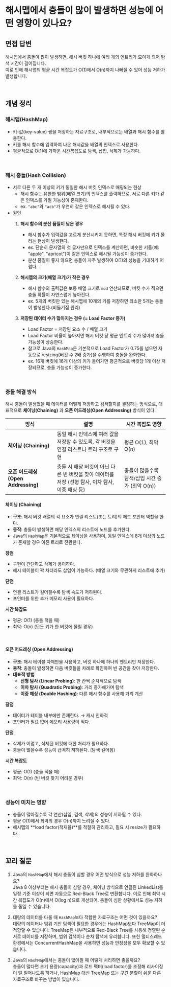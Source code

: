 # 해시맵에서 충돌이 많이 발생하면 성능에 어떤 영향이 있나요?

## 면접 답변
해시맵에서 충돌이 많이 발생하면, 해시 버킷 하나에 여러 개의 엔트리가 모이게 되어 탐색 시간이 길어집니다.   
이로 인해 해시맵의 평균 시간 복잡도가 O(1)에서 O(n)까지 나빠질 수 있어 성능 저하가 발생합니다. 

<br>

## 개념 정리
### 해시맵(HashMap)
- 키-값(key-value) 쌍을 저장하는 자료구조로, 내부적으로는 배열과 해시 함수를 활용한다.
- 키를 해시 함수에 입력하여 나온 해시값을 배열의 인덱스로 사용한다.
- 평균적으로 O(1)에 가까운 시간복잡도로 탐색, 삽입, 삭제가 가능하다.

<br>

### 해시 충돌(Hash Collision)
- 서로 다른 두 개 이상의 키가 동일한 해시 버킷 인덱스로 매핑되는 현상
  - 해시 함수는 유한한 범위(배열 크기)의 인덱스를 출력하므로, 서로 다른 키가 같은 인덱스를 가질 가능성이 존재한다.
  - ex. `"abc"`와 `"acb"`가 우연히 같은 인덱스로 해시될 수 있다.
- 원인
  1. **해시 함수의 분산 품질이 낮은 경우**
     - 해시 함수가 입력값을 고르게 분산시키지 못하면, 특정 해시 버킷에 키가 몰리는 현상이 발생한다.
     - ex. 단순히 문자열의 첫 글자만으로 인덱스를 계산하면, 비슷한 키들(예: "apple", "apricot")이 같은 인덱스로 해시될 가능성이 증가한다.
     - 분산 품질이 좋지 않으면 충돌이 자주 발생하여 O(1)의 성능을 기대하기 어렵다.
  
  2. **해시맵의 크기(배열 크기)가 작은 경우**
     - 해시 함수의 출력값은 보통 배열 크기로 `mod` 연산되므로, 버킷 수가 적으면 충돌 확률이 자연스럽게 높아진다.
     - ex. 5개의 버킷만 있는 해시맵에 10개의 키를 저장하면 최소한 5개는 충돌이 발생한다.(비둘기집 원리)
  
  3. **저장된 데이터 수가 많아지는 경우 (= Load Factor 증가)**
     - Load Factor = 저장된 요소 수 / 배열 크기
     - Load Factor 비율이 높아지면 해시 버킷 당 평균 엔트리 수가 많아져 충돌 가능성이 상승한다.
     - 참고로 Java의 `HashMap`은 기본적으로 Load Factor가 0.75를 넘으면 자동으로 resizing(버킷 수 2배 증가)을 수행하여 충돌을 완화한다.
     - ex. 16개 버킷에 16개 이상의 키가 들어가면 평균적으로 버킷당 1개 이상 저장되므로, 충돌 가능성이 증가한다.

<br>

### 충돌 해결 방식
해시 충돌이 발생했을 때 데이터를 어떻게 저장하고 검색할지를 결정하는 방식으로, 대표적으로 **체이닝(Chaining)** 과 **오픈 어드레싱(Open Addressing)** 방식이 있다.

| 방식 | 설명 | 시간 복잡도 영향 |
|------|------|------------------|
| **체이닝 (Chaining)** | 동일 해시 인덱스에 여러 값을 저장할 수 있도록, 각 버킷을 연결 리스트나 트리 구조로 구현 | 평균 O(1), 최악 O(n) |
| **오픈 어드레싱 (Open Addressing)** | 충돌 시 해당 버킷이 아닌 다른 빈 버킷을 찾아 데이터를 저장 (선형 탐사, 이차 탐사, 이중 해싱 등) | 충돌이 많을수록 탐색/삽입 시간 증가 (최악 O(n)) |

#### 체이닝 (Chaining)
- **구조**: 해시 버킷 배열의 각 요소가 연결 리스트(또는 트리)의 헤드 포인터 역할을 한다.
- **동작**: 충돌이 발생하면 해당 인덱스의 리스트에 노드를 추가한다.
- Java의 `HashMap`은 기본적으로 체이닝을 사용하며, 동일 인덱스에 8개 이상의 노드가 존재할 경우 이진 트리로 전환한다.
  
**장점**
- 구현이 간단하고 삭제가 용이하다.
- 해시 테이블이 꽉 차더라도 삽입이 가능하다. (배열 크기와 무관하게 리스트에 추가)

**단점**
- 연결 리스트가 길어질수록 탐색 속도가 저하된다.
- 포인터를 위한 추가 메모리 사용이 필요하다.

**시간 복잡도**
- 평균: O(1) (충돌 적을 때)
- 최악: O(n) (모든 키가 한 버킷에 몰릴 경우)

<br>

#### 오픈 어드레싱 (Open Addressing)
- **구조**: 해시 테이블 자체만을 사용하고, 버킷 하나에 하나의 엔트리만 저장한다.
- **동작**: 충돌이 발생하면 다음 버킷들을 차례로 확인하여 빈 공간을 찾아 저장한다.  
- **대표적 방법** 
  - **선형 탐사 (Linear Probing)**: 한 칸씩 순차적으로 탐색  
  - **이차 탐사 (Quadratic Probing)**: 거리 증가해가며 탐색  
  - **이중 해싱 (Double Hashing)**: 다른 해시 함수를 사용해 거리 계산

**장점**
- 데이터가 테이블 내부에만 존재한다. → 캐시 친화적
- 포인터가 필요 없어 메모리 사용량이 적다.

**단점**
- 삭제가 어렵고, 삭제된 버킷에 대한 처리가 필요하다.
- 충돌이 많을수록 성능이 급격히 저하된다. (탐색 길어짐)

**시간 복잡도**
- 평균: O(1) (충돌 적을 때)
- 최악: O(n) (빈 버킷 찾기 어려운 경우)

<br>

### 성능에 미치는 영향
- 충돌이 많아질수록 각 연산(삽입, 검색, 삭제)의 성능이 저하될 수 있다.
- 평균 O(1)에서 최악의 경우 O(n)까지 느려질 수 있다.
- 해시맵의 **load factor(적재율)**를 적절히 관리하고, 필요 시 resize가 필요하다.

<br>

## 꼬리 질문
1. Java의 `HashMap`에서 해시 충돌이 심할 경우 어떤 방식으로 성능 저하를 완화하나요?  
Java 8 이상부터는 해시 충돌이 심할 경우, 체이닝 방식으로 연결된 LinkedList를 일정 기준 이상이 되면 자동으로 Red-Black Tree로 변환합니다.
이로 인해 최악 시간 복잡도가 O(n)에서 O(log n)으로 개선되어, 충돌이 심한 상황에서도 성능 저하를 줄일 수 있습니다.

2. 대량의 데이터를 다룰 때 `HashMap`보다 적합한 자료구조는 어떤 것이 있을까요?  
대량의 데이터나 범위 기반 탐색이 필요한 경우에는 HashMap보다 TreeMap이 더 적합할 수 있습니다.
TreeMap은 내부적으로 Red-Black Tree를 사용해 정렬된 순서로 데이터를 저장하며, 범위 검색이나 순차 탐색에 유리합니다.
또한 멀티스레드 환경에서는 ConcurrentHashMap을 사용하면 성능과 안정성을 모두 확보할 수 있습니다.

3. Java의 `HashMap`에서는 충돌이 많아질 때 어떻게 처리하면 좋을까요?  
충돌이 많다면 초기 용량(capacity)과 로드 팩터(load factor)를 조정해 리사이징이 덜 일어나도록 하거나, HashMap 대신 TreeMap 또는 구간 분할이 쉬운 다른 자료구조로 바꾸는 방법이 있습니다.
